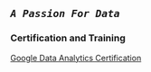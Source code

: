 ## *`A Passion For Data`*


### Certification and Training
[Google Data Analytics Certification](https://www.coursera.org/account/accomplishments/certificate/YXGPH2GLJ9DG)
